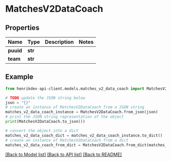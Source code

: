 # MatchesV2DataCoach


## Properties

Name | Type | Description | Notes
------------ | ------------- | ------------- | -------------
**puuid** | **str** |  | 
**team** | **str** |  | 

## Example

```python
from henrikdev-api-client.models.matches_v2_data_coach import MatchesV2DataCoach

# TODO update the JSON string below
json = "{}"
# create an instance of MatchesV2DataCoach from a JSON string
matches_v2_data_coach_instance = MatchesV2DataCoach.from_json(json)
# print the JSON string representation of the object
print(MatchesV2DataCoach.to_json())

# convert the object into a dict
matches_v2_data_coach_dict = matches_v2_data_coach_instance.to_dict()
# create an instance of MatchesV2DataCoach from a dict
matches_v2_data_coach_from_dict = MatchesV2DataCoach.from_dict(matches_v2_data_coach_dict)
```
[[Back to Model list]](../README.md#documentation-for-models) [[Back to API list]](../README.md#documentation-for-api-endpoints) [[Back to README]](../README.md)


